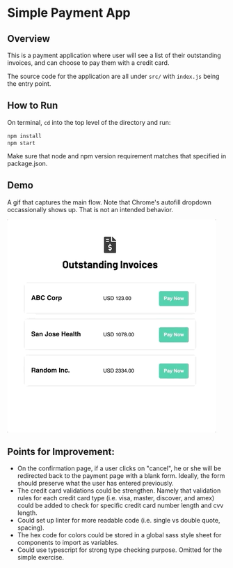 # Simple Payment App

## Overview

This is a payment application where user will see a list of their outstanding invoices, and can choose to pay them with a credit card.

The source code for the application are all under `src/` with `index.js` being the entry point.

## How to Run

On terminal, `cd` into the top level of the directory and run:
```
npm install
npm start
```
Make sure that node and npm version requirement matches that specified in package.json.

## Demo

A gif that captures the main flow. Note that Chrome's autofill dropdown occassionally shows up. That is not an intended behavior.

![](demo.gif)

## Points for Improvement:

- On the confirmation page, if a user clicks on "cancel", he or she will be redirected back to the payment page with a blank form. Ideally, the form should preserve what the user has entered previously.
- The credit card validations could be strengthen. Namely that validation rules for each credit card type (i.e. visa, master, discover, and amex) could be added to check for specific credit card number length and cvv length.
- Could set up linter for more readable code (i.e. single vs double quote, spacing).
- The hex code for colors could be stored in a global sass style sheet for components to import as variables.
- Could use typescript for strong type checking purpose. Omitted for the simple exercise.